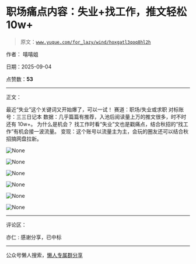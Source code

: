 # 职场痛点内容：失业+找工作，推文轻松 10w+

> 原文：[`www.yuque.com/for_lazy/wind/hoxgatl3qoq8hl2h`](https://www.yuque.com/for_lazy/wind/hoxgatl3qoq8hl2h)

作者： 嘻嘻姐

日期：2025-09-04

点赞数：**53**

* * *

正文：

最近“失业”这个关键词又开始爆了，可以一试！ 赛道：职场/失业或求职 对标账号：三三日记本
数据：几乎篇篇有推荐，入池后阅读量上万的推文很多，时不时还有 10w+。 为什么是机会？
找工作时看“失业”文也是戳痛点，结合秋招的“找工作”有机会接一波流量。 变现：这个账号以流量主为主，会玩的圈友还可以结合秋招搞网盘拉新。

![](img/f034907436a37774bae819953d90c392.png "None")

![](img/d71ed5557e26f8e6fdee81c87577fa85.png "None")

![](img/32c14aa17c6804c82d652ad3acd06974.png "None")

![](img/a4a5b9eec2443519e2e3ac897b233311.png "None")

![](img/53e3afd45f0fc12c416c1d2a53a0b823.png "None")

![](img/b46f6bc1d88afbe5927351292748a63d.png "None")

* * *

评论区：

亦仁 : 感谢分享，已中标

* * *

公众号懒人搜索，[懒人专属群分享](https://lazybook.fun/#/blog/group)